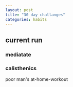 ```yaml
---
layout: post
title: "30 day challanges"
categories: habits
---
```


## current run

### mediatate

### calisthenics

poor man's at-home-workout

